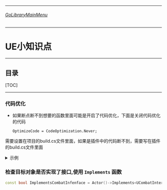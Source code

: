 ___________________________________________________________________________________________
###### [GoLibraryMainMenu](_LibraryMainMenu_.md)
___________________________________________________________________________________________
# UE小知识点
___________________________________________________________________________________________


## 目录

[TOC]

___________________________________________________________________________________________

### 代码优化

- 如果断点断不到想要的函数里面可能是开启了代码优化，下面是关闭代码优化的代码

  ```
  OptimizeCode = CodeOptimization.Never;
  ```

需要设置在项目的build.cs文件里面，如果是插件中的代码断不到，需要写在插件的build.cs文件里面

<details>
<summary>示例</summary>

> ```c#
> // Copyright Epic Games, Inc. All Rights Reserved.
> 
> using UnrealBuildTool;
> 
> public class Aura : ModuleRules
> {
>     public Aura(ReadOnlyTargetRules Target) : base(Target)
>     {
>        PCHUsage = PCHUsageMode.UseExplicitOrSharedPCHs;
>        OptimizeCode = CodeOptimization.Never;/*关闭代码优化,防止断点断不到*/
>        PublicDependencyModuleNames.AddRange(new string[] { "Core", "CoreUObject", "Engine", "InputCore"});
>        //增强输入模块
>        PrivateDependencyModuleNames.AddRange(new string[] { "EnhancedInput" });
>        //GAS模块
>        PrivateDependencyModuleNames.AddRange(new string[] { "GameplayTags", "GameplayTasks", "GameplayAbilities" });
>        //NaviMesh导航模块
>        PrivateDependencyModuleNames.AddRange(new string[] { "NavigationSystem" });
>        //Niagara粒子模块
>        PrivateDependencyModuleNames.AddRange(new string[] { "Niagara" });
>        // Uncomment if you are using Slate UI
>         PrivateDependencyModuleNames.AddRange(new string[] { "Slate", "SlateCore" });
>        
>        // Uncomment if you are using online features
>        // PrivateDependencyModuleNames.Add("OnlineSubsystem");
> 
>        // To include OnlineSubsystemSteam, add it to the plugins section in your uproject file with the Enabled attribute set to true
>     }
> }
> ```

</details>

### 检查目标对象是否实现了接口,使用 `Implements` 函数

```CPP
const bool ImplementsCombatInfenface = Actor()->Implements<UCombatInterface>();
```

